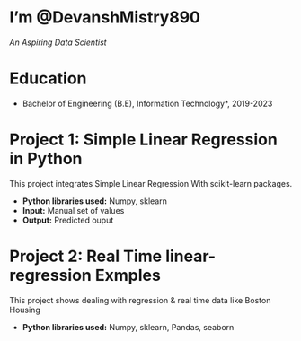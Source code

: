 # I’m @DevanshMistry890
*An Aspiring Data Scientist*

# Education
* Bachelor of Engineering (B.E), Information Technology*, 2019-2023 

# Project 1: Simple Linear Regression in Python

This project integrates Simple Linear Regression With scikit-learn packages.
* **Python libraries used:** Numpy, sklearn
* **Input:** Manual set of values
* **Output:** Predicted ouput

# Project 2: Real Time linear-regression Exmples

This project shows dealing with regression & real time data like  Boston Housing
* **Python libraries used:** Numpy, sklearn, Pandas, seaborn

<!---
DevanshMistry890/DevanshMistry890 is a ✨ special ✨ repository because its `README.md` (this file) appears on your GitHub profile.
You can click the Preview link to take a look at your changes.
--->
